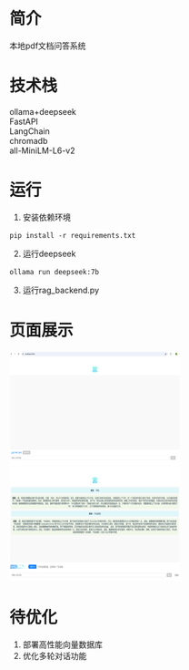 # 简介
本地pdf文档问答系统
# 技术栈
ollama+deepseek  
FastAPI  
LangChain  
chromadb  
all-MiniLM-L6-v2  
# 运行
1. 安装依赖环境 
```
pip install -r requirements.txt
```
2. 运行deepseek
```commandline
ollama run deepseek:7b
```
3. 运行rag_backend.py
# 页面展示
<img src="./doc/imgs/img1.png" alt="描述图片的文字" width="300" height="200">
<img src="./doc/imgs/img2.png" alt="描述图片的文字" width="300" height="200">

# 待优化
1. 部署高性能向量数据库
2. 优化多轮对话功能